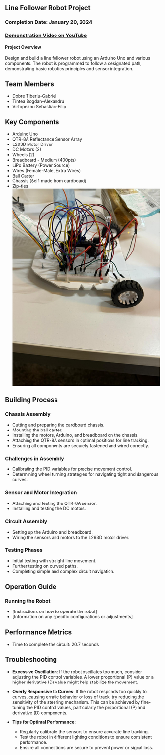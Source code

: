 ## Line Follower Robot Project

### Completion Date: January 20, 2024

### [Demonstration Video on YouTube](https://youtube.com/shorts/gY5rc7_6t-w?feature=share)

#### Project Overview

Design and build a line follower robot using an Arduino Uno and various components. The robot is programmed to follow a designated path, demonstrating basic robotics principles and sensor integration.

## Team Members

- Dobre Tiberiu-Gabriel
- Tintea Bogdan-Alexandru
- Virtopeanu Sebastian-Filip

## Key Components

- Arduino Uno
- QTR-8A Reflectance Sensor Array
- L293D Motor Driver
- DC Motors (2)
- Wheels (2)
- Breadboard - Medium (400pts)
- LiPo Battery (Power Source)
- Wires (Female-Male, Extra Wires)
- Ball Caster
- Chassis (Self-made from cardboard)
- Zip-ties
  <br/>
  ![Placeholder for Robot Image](/setup.jpg)

## Building Process

### Chassis Assembly

- Cutting and preparing the cardboard chassis.
- Mounting the ball caster.
- Installing the motors, Arduino, and breadboard on the chassis.
- Attaching the QTR-8A sensors in optimal positions for line tracking.
- Ensuring all components are securely fastened and wired correctly.

### Challenges in Assembly

- Calibrating the PID variables for precise movement control.
- Determining wheel turning strategies for navigating tight and dangerous curves.

### Sensor and Motor Integration

- Attaching and testing the QTR-8A sensor.
- Installing and testing the DC motors.

### Circuit Assembly

- Setting up the Arduino and breadboard.
- Wiring the sensors and motors to the L293D motor driver.

### Testing Phases

- Initial testing with straight line movement.
- Further testing on curved paths.
- Completing simple and complex circuit navigation.

## Operation Guide

### Running the Robot

- [Instructions on how to operate the robot]
- [Information on any specific configurations or adjustments]

## Performance Metrics

- Time to complete the circuit: 20.7 seconds

## Troubleshooting

- **Excessive Oscillation**: If the robot oscillates too much, consider adjusting the PID control variables. A lower proportional (P) value or a higher derivative (D) value might help stabilize the movement.

- **Overly Responsive to Curves**: If the robot responds too quickly to curves, causing erratic behavior or loss of track, try reducing the sensitivity of the steering mechanism. This can be achieved by fine-tuning the PID control values, particularly the proportional (P) and derivative (D) components.

- **Tips for Optimal Performance**:
  - Regularly calibrate the sensors to ensure accurate line tracking.
  - Test the robot in different lighting conditions to ensure consistent performance.
  - Ensure all connections are secure to prevent power or signal loss.
